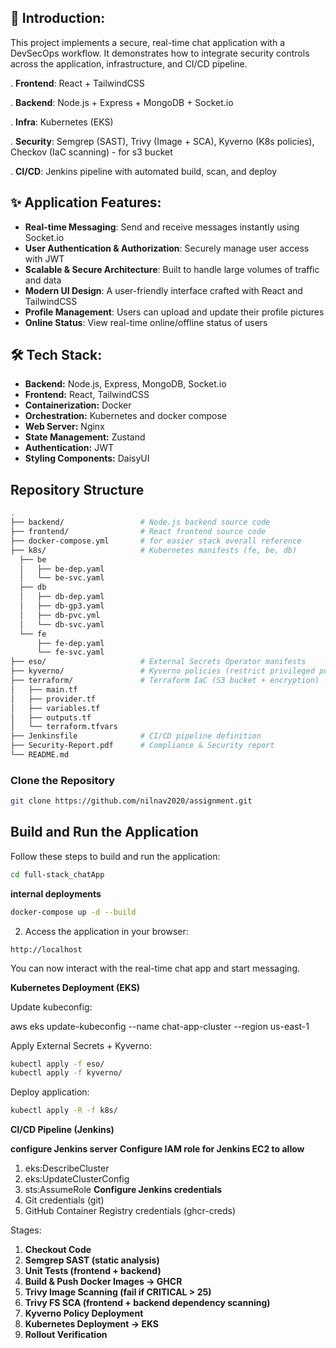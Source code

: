 ## 📝 Introduction:

This project implements a secure, real-time chat application with a DevSecOps workflow.
It demonstrates how to integrate security controls across the application, infrastructure, and CI/CD pipeline.

. **Frontend**: React + TailwindCSS

. **Backend**: Node.js + Express + MongoDB + Socket.io

. **Infra**: Kubernetes (EKS)

. **Security**: Semgrep (SAST), Trivy (Image + SCA), Kyverno (K8s policies), Checkov (IaC scanning) - for s3 bucket

. **CI/CD**: Jenkins pipeline with automated build, scan, and deploy

## ✨ Application Features:


* **Real-time Messaging**: Send and receive messages instantly using Socket.io 
* **User Authentication & Authorization**: Securely manage user access with JWT 
* **Scalable & Secure Architecture**: Built to handle large volumes of traffic and data 
* **Modern UI Design**: A user-friendly interface crafted with React and TailwindCSS 
* **Profile Management**: Users can upload and update their profile pictures 
* **Online Status**: View real-time online/offline status of users 


## 🛠️ Tech Stack:


* **Backend:** Node.js, Express, MongoDB, Socket.io
* **Frontend:** React, TailwindCSS
* **Containerization:** Docker
* **Orchestration:** Kubernetes and docker compose
* **Web Server:** Nginx
* **State Management:** Zustand
* **Authentication:** JWT
* **Styling Components:** DaisyUI


## Repository Structure
```bash
.
├── backend/                 # Node.js backend source code
├── frontend/                # React frontend source code
├── docker-compose.yml       # for easier stack overall reference
├── k8s/                     # Kubernetes manifests (fe, be, db)
  ├── be
  │   ├── be-dep.yaml
  │   └── be-svc.yaml
  ├── db
  │   ├── db-dep.yaml
  │   ├── db-gp3.yaml
  │   ├── db-pvc.yml
  │   └── db-svc.yaml
  └── fe
      ├── fe-dep.yaml
      └── fe-svc.yaml
├── eso/                     # External Secrets Operator manifests
├── kyverno/                 # Kyverno policies (restrict privileged pods, enforce resource limits)
├── terraform/               # Terraform IaC (S3 bucket + encryption)
│   ├── main.tf
│   ├── provider.tf
│   ├── variables.tf
│   ├── outputs.tf
│   └── terraform.tfvars
├── Jenkinsfile              # CI/CD pipeline definition
├── Security-Report.pdf      # Compliance & Security report
└── README.md                
```

### Clone the Repository

```bash
git clone https://github.com/nilnav2020/assignment.git
```

## Build and Run the Application

Follow these steps to build and run the application:

```bash
cd full-stack_chatApp
```
**internal deployments**
```bash
docker-compose up -d --build
```

2. Access the application in your browser:

```
http://localhost
```
You can now interact with the real-time chat app and start messaging.

**Kubernetes Deployment (EKS)**

Update kubeconfig:

aws eks update-kubeconfig --name chat-app-cluster --region us-east-1


Apply External Secrets + Kyverno:
```bash
kubectl apply -f eso/
kubectl apply -f kyverno/
```

Deploy application:
```bash
kubectl apply -R -f k8s/
```

**CI/CD Pipeline (Jenkins)**

**configure Jenkins server**
__Configure IAM role for Jenkins EC2 to allow__
1. eks:DescribeCluster
2. eks:UpdateClusterConfig
3. sts:AssumeRole
__Configure Jenkins credentials__
1. Git credentials (git)
2. GitHub Container Registry credentials (ghcr-creds)

Stages:
1. **Checkout Code**
2. **Semgrep SAST (static analysis)**
3. **Unit Tests (frontend + backend)**
4. **Build & Push Docker Images → GHCR**
5. **Trivy Image Scanning (fail if CRITICAL > 25)**
6. **Trivy FS SCA (frontend + backend dependency scanning)**
7. **Kyverno Policy Deployment**
8. **Kubernetes Deployment → EKS**
9. **Rollout Verification**





